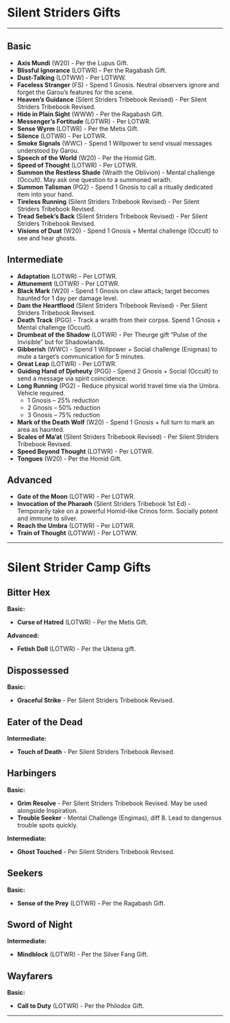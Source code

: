 # Silent Striders Gifts

-----
## Basic
- **Axis Mundi** (W20) - Per the Lupus Gift.
- **Blissful Ignorance** (LOTWR) - Per the Ragabash Gift.
- **Dust-Talking** (LOTWW) - Per LOTWW.
- **Faceless Stranger** (FS) - Spend 1 Gnosis. Neutral observers ignore and forget the Garou’s features for the scene.
- **Heaven’s Guidance** (Silent Striders Tribebook Revised) - Per Silent Striders Tribebook Revised.
- **Hide in Plain Sight** (WWW) - Per the Ragabash Gift.
- **Messenger’s Fortitude** (LOTWR) - Per LOTWR.
- **Sense Wyrm** (LOTWR) - Per the Metis Gift.
- **Silence** (LOTWR) - Per LOTWR.
- **Smoke Signals** (WWC) - Spend 1 Willpower to send visual messages understood by Garou.
- **Speech of the World** (W20) - Per the Homid Gift.
- **Speed of Thought** (LOTWR) - Per LOTWR.
- **Summon the Restless Shade** (Wraith the Oblivion) - Mental challenge (Occult). May ask one question to a summoned wraith.
- **Summon Talisman** (PG2) - Spend 1 Gnosis to call a ritually dedicated item into your hand.
- **Tireless Running** (Silent Striders Tribebook Revised) - Per Silent Striders Tribebook Revised.
- **Tread Sebek’s Back** (Silent Striders Tribebook Revised) - Per Silent Striders Tribebook Revised.
- **Visions of Duat** (W20) - Spend 1 Gnosis + Mental challenge (Occult) to see and hear ghosts.

## Intermediate
- **Adaptation** (LOTWR) - Per LOTWR.
- **Attunement** (LOTWR) - Per LOTWR.
- **Black Mark** (W20) - Spend 1 Gnosis on claw attack; target becomes haunted for 1 day per damage level.
- **Dam the Heartflood** (Silent Striders Tribebook Revised) - Per Silent Striders Tribebook Revised.
- **Death Track** (PGG) - Track a wraith from their corpse. Spend 1 Gnosis + Mental challenge (Occult).
- **Drumbeat of the Shadow** (LOTWR) - Per Theurge gift “Pulse of the Invisible” but for Shadowlands.
- **Gibberish** (WWC) - Spend 1 Willpower + Social challenge (Enigmas) to mute a target’s communication for 5 minutes.
- **Great Leap** (LOTWR) - Per LOTWR.
- **Guiding Hand of Djeheuty** (PGG) - Spend 2 Gnosis + Social (Occult) to send a message via spirit coincidence.
- **Long Running** (PG2) - Reduce physical world travel time via the Umbra. Vehicle required.
  - 1 Gnosis – 25% reduction
  - 2 Gnosis – 50% reduction
  - 3 Gnosis – 75% reduction
- **Mark of the Death Wolf** (W20) - Spend 1 Gnosis + full turn to mark an area as haunted.
- **Scales of Ma’at** (Silent Striders Tribebook Revised) - Per Silent Striders Tribebook Revised.
- **Speed Beyond Thought** (LOTWR) - Per LOTWR.
- **Tongues** (W20) - Per the Homid Gift.

## Advanced
- **Gate of the Moon** (LOTWR) - Per LOTWR.
- **Invocation of the Pharaoh** (Silent Striders Tribebook 1st Ed) - Temporarily take on a powerful Homid-like Crinos form. Socially potent and immune to silver.
- **Reach the Umbra** (LOTWR) - Per LOTWR.
- **Train of Thought** (LOTWW) - Per LOTWW.

---

# Silent Strider Camp Gifts

## Bitter Hex

**Basic:**
- **Curse of Hatred** (LOTWR) - Per the Metis Gift.

**Advanced:**
- **Fetish Doll** (LOTWR) - Per the Uktena gift.

## Dispossessed

**Basic:**
- **Graceful Strike** - Per Silent Striders Tribebook Revised.

## Eater of the Dead

**Intermediate:**
- **Touch of Death** - Per Silent Striders Tribebook Revised.

## Harbingers

**Basic:**
- **Grim Resolve** - Per Silent Striders Tribebook Revised. May be used alongside Inspiration.
- **Trouble Seeker** - Mental Challenge (Engimas), diff 8. Lead to dangerous trouble spots quickly.

**Intermediate:**
- **Ghost Touched** - Per Silent Striders Tribebook Revised.

## Seekers

**Basic:**
- **Sense of the Prey** (LOTWR) - Per the Ragabash Gift.

## Sword of Night

**Intermediate:**
- **Mindblock** (LOTWR) - Per the Silver Fang Gift.

## Wayfarers

**Basic:**
- **Call to Duty** (LOTWR) - Per the Philodox Gift.
-----

